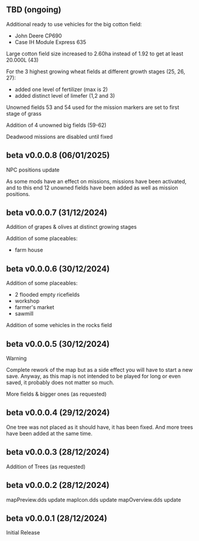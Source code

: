 ## TBD (ongoing)

Additional ready to use vehicles for the big cotton field:
- John Deere CP690
- Case IH Module Express 635

Large cotton field size increased to 2.60ha instead of 1.92 to get at least 20.000L (43)

For the 3 highest growing wheat fields at different growth stages (25, 26, 27):
- added one level of fertilizer (max is 2)
- added distinct level of limefer (1,2 and 3)

Unowned fields 53 and 54 used for the mission markers are set to first stage of grass

Addition of 4 unowned big fields (59-62)

Deadwood missions are disabled until fixed

## beta  v0.0.0.8 (06/01/2025)

NPC positions update 

As some mods have an effect on missions, missions have been activated, and to this end 12 unowned fields have been added as well as mission positions.


## beta  v0.0.0.7 (31/12/2024)

Addition of grapes & olives at distinct growing stages

Addition of some placeables:
- farm house


## beta  v0.0.0.6 (30/12/2024)

Addition of some placeables:
- 2 flooded empty ricefields
- workshop
- farmer's market
- sawmill

Addition of some vehicles in the rocks field


## beta  v0.0.0.5 (30/12/2024)

> [!WARNING]
> Complete rework of the map but as a side effect you will have to start a new save.
> Anyway, as this map is not intended to be played for long or even saved, it probably does not matter so much.

More fields & bigger ones (as requested)


## beta  v0.0.0.4 (29/12/2024)

One tree was not placed as it should have, it has been fixed.
And more trees have been added at the same time.


## beta  v0.0.0.3 (28/12/2024)

Addition of Trees (as requested)


## beta  v0.0.0.2 (28/12/2024)

mapPreview.dds update
mapIcon.dds update
mapOverview.dds update


## beta v0.0.0.1 (28/12/2024)

Initial Release
